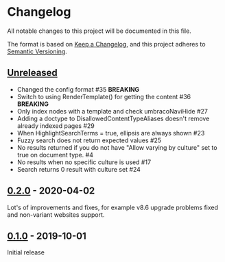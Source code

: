 # Changelog

All notable changes to this project will be documented in this file.

The format is based on [Keep a Changelog](https://keepachangelog.com/en/1.0.0/),
and this project adheres to [Semantic Versioning](https://semver.org/spec/v2.0.0.html).

## [Unreleased]

- Changed the config format #35 **BREAKING**
- Switch to using RenderTemplate() for getting the content #36 **BREAKING**
- Only index nodes with a template and check umbracoNaviHide #27
- Adding a doctype to DisallowedContentTypeAliases doesn't remove already indexed pages #29
- When HighlightSearchTerms = true, ellipsis are always shown #23
- Fuzzy search does not return expected values #25
- No results returned if you do not have "Allow varying by culture" set to true on document type. #4
- No results when no specific culture is used #17
- Search returns 0 result with culture set #24

## [0.2.0] - 2020-04-02
Lot's of improvements and fixes, for example v8.6 upgrade problems fixed and non-variant websites support.

## [0.1.0] - 2019-10-01
Initial release

[unreleased]: https://github.com/skttl/umbraco-fulltextsearch8/compare/v0.2.0...HEAD
[0.2.0]: https://github.com/skttl/umbraco-fulltextsearch8/compare/v0.1.0...v0.2.0
[0.1.0]: https://github.com/skttl/umbraco-fulltextsearch8/releases/tag/v0.1.0
